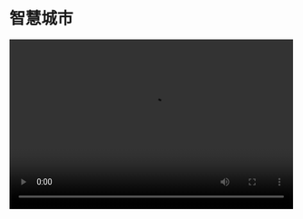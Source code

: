 # 智慧城市
<video src="https://github.com/ZoeyMoney/zhcs/blob/master/C%E6%BA%90%E4%BB%A3%E7%A0%81/app%E6%93%8D%E4%BD%9C.mp4" controls="controls" width="500" height="300">您的浏览器不支持播放该视频！</video>
